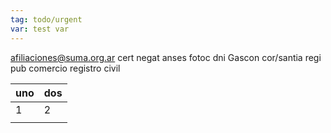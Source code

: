 ```yaml
---
tag: todo/urgent
var: test var
---
```

	
afiliaciones@suma.org.ar
cert negat anses
fotoc dni
Gascon cor/santia regi pub comercio
registro civil

| uno | dos |
| --- | --- |
| 1   | 2   |
|     |     |
